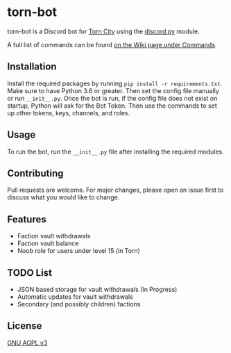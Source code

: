 # torn-bot

torn-bot is a Discord bot for [Torn City](https://www.torn.com) using the [discord.py](https://github.com/Rapptz/discord.py) module.

A full list of commands can be found [on the Wiki page under Commands](https://github.com/dssecret/torn-bot/wiki/Commands).

## Installation

Install the required packages by running `pip install -r requirements.txt`. Make sure to have Python 3.6 or greater.
Then set the config file manually or run `__init__.py`. Once the bot is run, if the config file does not exist on startup,
Python will ask for the Bot Token. Then use the commands to set up other tokens, keys, channels, and roles.

## Usage

To run the bot, run the `__init__.py` file after installing the required modules.

## Contributing
Pull requests are welcome. For major changes, please open an issue first to discuss what you would like to change.

## Features
 - Faction vault withdrawals
 - Faction vault balance
 - Noob role for users under level 15 (in Torn)

## TODO List
 - JSON based storage for vault withdrawals (In Progress)
 - Automatic updates for vault withdrawals
 - Secondary (and possibly children) factions

## License
[GNU AGPL v3](https://github.com/dssecret/torn-bot/blob/main/LICENSE)
